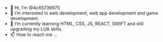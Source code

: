- 👋 Hi, I’m @4c65736975
- 👀 I’m interested in web development, web app development and game development.
- 🌱 I’m currently learning HTML, CSS, JS, REACT, SWIFT and still upgrading my LUA skills.
- 📫 How to reach me ...

<!---
4c65736975/4c65736975 is a ✨ special ✨ repository because its `README.md` (this file) appears on your GitHub profile.
You can click the Preview link to take a look at your changes.
--->
